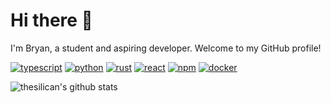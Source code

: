 # Hi there 👋
I'm Bryan, a student and aspiring developer. Welcome to my GitHub profile!


[![typescript](https://img.shields.io/badge/-TypeScript-3178C6?&style=for-the-badge&logo=typescript&logoColor=FAF9F8)](https://github.com/thesilican/javascript-code)
[![python](https://img.shields.io/badge/-Python-306998?&style=for-the-badge&logo=python&logoColor=white)](https://github.com/thesilican/python-code)
[![rust](https://img.shields.io/badge/-Rust-6d8086?&style=for-the-badge&logo=rust&logoColor=white)](https://github.com/thesilican/rust-code)
[![react](https://img.shields.io/badge/-React-20232a?&style=for-the-badge&logo=react&logoColor=61DAFB)](https://github.com/thesilican/cra-template-thesilican)
[![npm](https://img.shields.io/badge/-NPM-CC0000?&style=for-the-badge&logo=npm&logoColor=CC0000)](https://www.npmjs.com/~thesilican)
[![docker](https://img.shields.io/badge/-Docker-0db7ed?&style=for-the-badge&logo=docker&logoColor=white)](https://hub.docker.com/u/thesilican)

![thesilican's github stats](https://github-readme-stats.vercel.app/api?username=thesilican&theme=dark&show_icons=true)
